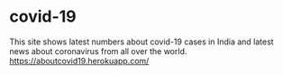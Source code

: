 # covid-19
This site shows latest numbers about covid-19 cases in India and latest news about coronavirus from all over the world.
https://aboutcovid19.herokuapp.com/
